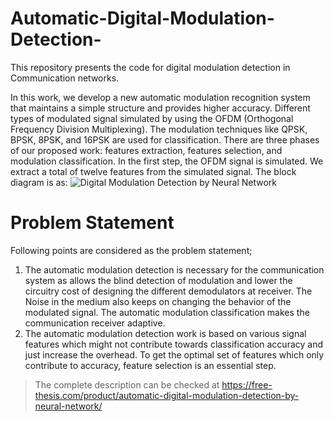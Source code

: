 # Automatic-Digital-Modulation-Detection-
This repository presents the code for digital modulation detection in Communication networks.

In this work, we develop a new automatic modulation recognition system that maintains a simple structure and provides higher accuracy. Different types of modulated signal simulated by using the OFDM (Orthogonal Frequency Division Multiplexing). The modulation techniques like QPSK, BPSK, 8PSK, and 16PSK are used for classification. There are three phases of our proposed work: features extraction, features selection, and modulation classification. In the first step, the OFDM signal is simulated. We extract a total of twelve features from the simulated signal. The block diagram is as:
![Digital Modulation Detection by Neural Network](https://free-thesis.com/wp-content/uploads/2019/05/automatic-digital-modulation-classification-block-diagram.png)
# Problem Statement
Following points are considered as the problem statement;

1. The automatic modulation detection is necessary for the communication system as allows the blind detection of modulation and lower the circuitry cost of designing the different demodulators at receiver. The Noise in the medium also keeps on changing the behavior of the modulated signal. The automatic modulation classification makes the communication receiver adaptive.
2. The automatic modulation detection work is based on various signal features which might not contribute towards classification accuracy and just increase the overhead. To get the optimal set of features which only contribute to accuracy, feature selection is an essential step.

>The complete description can be checked at https://free-thesis.com/product/automatic-digital-modulation-detection-by-neural-network/
